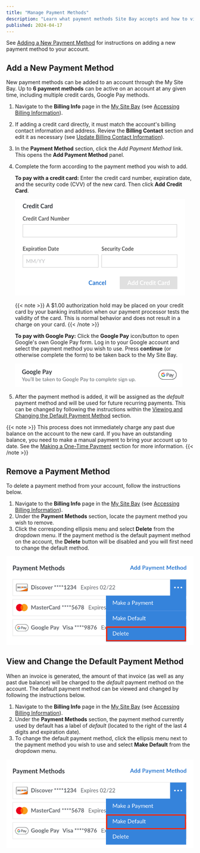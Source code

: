```yaml
---
title: "Manage Payment Methods"
description: "Learn what payment methods Site Bay accepts and how to view, add, and remove them."
published: 2024-04-17
---
```



See [Adding a New Payment Method](/docs/products/platform/billing/guides/payment-methods/#add-a-new-payment-method) for instructions on adding a new payment method to your account.

## Add a New Payment Method

New payment methods can be added to an account through the My Site Bay. Up to **6 payment methods** can be active on an account at any given time, including multiple credit cards, Google Pay methods.

1.  Navigate to the **Billing Info** page in the [My Site Bay](https://my.sitebay.org/account/billing) (see [Accessing Billing Information](/docs/products/platform/billing/guides/access-billing/)).

1.  If adding a credit card directly, it must match the account's billing contact information and address. Review the **Billing Contact** section and edit it as necessary (see [Update Billing Contact Information](/docs/products/platform/billing/guides/update-billing-contact-info/)).

1.  In the **Payment Method** section, click the *Add Payment Method* link. This opens the **Add Payment Method** panel.

1.  Complete the form according to the payment method you wish to add.

    **To pay with a credit card:** Enter the credit card number, expiration date, and the security code (CVV) of the new card. Then click **Add Credit Card**.

    ![Form to add a credit card](add-method-credit-card.png)

    {{< note >}}
    A $1.00 authorization hold may be placed on your credit card by your banking institution when our payment processor tests the validity of the card. This is normal behavior and does not result in a charge on your card.
    {{< /note >}}

    **To pay with Google Pay:** Click the **Google Pay** icon/button to open Google's own Google Pay form. Log in to your Google account and select the payment method you wish to use. Press **continue** (or otherwise complete the form) to be taken back to the My Site Bay.

    ![Button to add Google Pay](add-method-google-pay.png)


1.  After the payment method is added, it will be assigned as the *default* payment method and will be used for future recurring payments. This can be changed by following the instructions within the [Viewing and Changing the Default Payment Method](#viewing-and-changing-the-default-payment-method) section.

{{< note >}}
This process does not immediately charge any past due balance on the account to the new card. If you have an outstanding balance, you need to make a manual payment to bring your account up to date. See the [Making a One-Time Payment](#making-a-one-time-payment) section for more information.
{{< /note >}}

## Remove a Payment Method

To delete a payment method from your account, follow the instructions below.

1.  Navigate to the **Billing Info** page in the [My Site Bay](https://my.sitebay.org/account/billing) (see [Accessing Billing Information](/docs/products/platform/billing/guides/access-billing/)).
1.  Under the **Payment Methods** section, locate the payment method you wish to remove.
1.  Click the corresponding ellipsis menu and select **Delete** from the dropdown menu. If the payment method is the default payment method on the account, the **Delete** button will be disabled and you will first need to change the default method.

![The Delete button within a payment method's dropdown menu](delete-payment-method.png)

## View and Change the Default Payment Method

When an invoice is generated, the amount of that invoice (as well as any past due balance) will be charged to the *default* payment method on the account. The default payment method can be viewed and changed by following the instructions below.

1.  Navigate to the **Billing Info** page in the [My Site Bay](https://my.sitebay.org/account/billing) (see [Accessing Billing Information](/docs/products/platform/billing/guides/access-billing/)).
1.  Under the **Payment Methods** section, the payment method currently used by default has a label of *default* (located to the right of the last 4 digits and expiration date).
1.  To change the default payment method, click the ellipsis menu next to the payment method you wish to use and select **Make Default** from the dropdown menu.

![The Make Default button within a payment method's dropdown menu](set-default-payment-method.png)